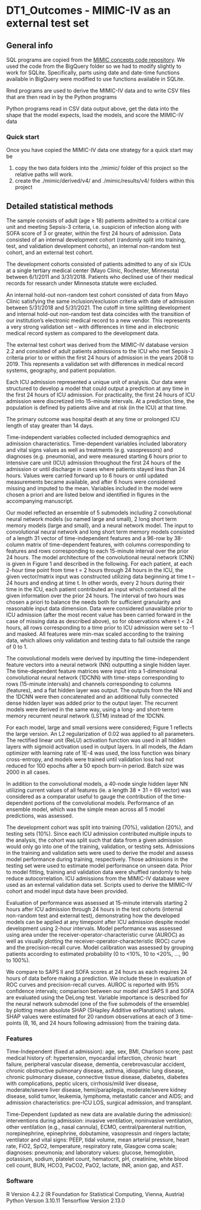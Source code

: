 # DT1_Outcomes - MIMIC-IV as an external test set

## General info
SQL programs are copied from the [MIMIC concepts code repository](https://github.com/MIT-LCP/mimic-code/tree/main/mimic-iv/concepts).  We used the code from the BigQuery folder so we had to modify slightly to work for SQLite.  Specifically, parts using date and date-time functions available in BigQuery were modified to use functions available in SQLite.

Rmd programs are used to derive the MIMIC-IV data and to write CSV files that are then read in by the Python programs

Python programs read in CSV data output above, get the data into the shape that the model expects, load the models, and score the MIMIC-IV data

### Quick start

Once you have copied the MIMIC-IV data one strategy for a quick start may be
  1. copy the two data folders into the ./mimic/ folder of this project so the relative paths will work.
  2. create the ./mimic/derived/v4/ and ./mimic/results/v4/ folders within this project

## Detailed statistical methods

The sample consists of adult (age ≥ 18) patients admitted to a critical care unit and meeting Sepsis-3 criteria, i.e. suspicion of infection along with SOFA score of 3 or greater, within the first 24 hours of admission. Data consisted of an internal development cohort (randomly split into training, test, and validation development cohorts), an internal non-random test cohort, and an external test cohort.

The development cohorts consisted of patients admitted to any of six ICUs at a single tertiary medical center (Mayo Clinic, Rochester, Minnesota) between 6/1/2011 and 3/31/2018. Patients who declined use of their medical records for research under Minnesota statute were excluded.

An internal hold-out non-random test cohort consisted of data from Mayo Clinic satisfying the same inclusion/exclusion criteria with date of admission between 5/31/2018 and 5/31/2021. The cutoff in time splitting development and internal hold-out non-random test data coincides with the transition of our institution’s electronic medical record to a new vendor. This represents a very strong validation set – with differences in time and in electronic medical record system as compared to the development data.

The external test cohort was derived from the MIMIC-IV database version 2.2 and consisted of adult patients admissions to the ICU who met Sepsis-3 criteria prior to or within the first 24 hours of admission in the years 2008 to 2019. This represents a validation set with differences in medical record systems, geography, and patient population.

Each ICU admission represented a unique unit of analysis. Our data were structured to develop a model that could output a prediction at any time in the first 24 hours of ICU admission. For practicality, the first 24 hours of ICU admission were discretized into 15-minute intervals. At a prediction time, the population is defined by patients alive and at risk (in the ICU) at that time.

The primary outcome was hospital death at any time or prolonged ICU length of stay greater than 14 days.

Time-independent variables collected included demographics and admission characteristics. Time-dependent variables included laboratory and vital signs values as well as treatments (e.g. vasopressors) and diagnoses (e.g. pneumonia), and were measured starting 6 hours prior to intensive care unit (ICU) admission throughout the first 24 hours of the admission or until discharge in cases where patients stayed less than 24 hours. Values were carried forward up to 6 hours or until updated measurements became available, and after 6 hours were considered missing and imputed to the mean. Variables included in the model were chosen a priori and are listed below and identified in figures in the accompanying manuscript.

Our model reflected an ensemble of 5 submodels including 2 convolutional neural network models (so named large and small), 2 long short term memory models (large and small), and a neural network model. The input to convolutional neural network and long short term memory models consisted of a length 31 vector of time-independent features and a 96-row by 38-column matrix of time-dependent features, with columns corresponding to features and rows corresponding to each 15-minute interval over the prior 24 hours. The model architecture of the convolutional neural network (CNN) is given in Figure 1 and described in the following. For each patient, at each 2-hour time point from time t = 2 hours through 24 hours in the ICU, the given vector/matrix input was constructed utilizing data beginning at time t – 24 hours and ending at time t. In other words, every 2 hours during their time in the ICU, each patient contributed an input which contained all the given information over the prior 24 hours. The interval of two hours was chosen a priori to balance the needs both for sufficient granularity and reasonable input data dimension. Data were considered unavailable prior to ICU admission (after the most recent value has been carried forward in the case of missing data as described above), so for observations where t < 24 hours, all rows corresponding to a time prior to ICU admission were set to -1 and masked. All features were min-max scaled according to the training data, which allows only validation and testing data to fall outside the range of 0 to 1. 

The convolutional models were derived by inputting the time-independent feature vectors into a neural network (NN) outputting a single hidden layer. The time-dependent feature matrices were input into a 1-dimensional convolutional neural network (1DCNN) with time-steps corresponding to rows (15-minute intervals) and channels corresponding to columns (features), and a flat hidden layer was output. The outputs from the NN and the 1DCNN were then concatenated and an additional fully connected dense hidden layer was added prior to the output layer. The recurrent models were derived in the same way, using a long- and short-term memory recurrent neural network (LSTM) instead of the 1DCNN.

For each model, large and small versions were considered; Figure 1 reflects the large version. An L2 regularization of 0.02 was applied to all parameters. The rectified linear unit (ReLU) activation function was used in all hidden layers with sigmoid activation used in output layers. In all models, the Adam optimizer with learning rate of 1E-4 was used, the loss function was binary cross-entropy, and models were trained until validation loss had not reduced for 100 epochs after a 50 epoch burn-in period. Batch size was 2000 in all cases. 

In addition to the convolutional models, a 40-node single hidden layer NN utilizing current values of all features (ie. a length 38 + 31 = 69 vector) was considered as a comparator useful to gauge the contribution of the time-dependent portions of the convolutional models. Performance of an ensemble model, which was the simple mean across all 5 model predictions, was assessed.

The development cohort was split into training (70%), validation (20%), and testing sets (10%). Since each ICU admission contributed multiple inputs to the analysis, the cohort was split such that data from a given admission would only go into one of the training, validation, or testing sets. Admissions in the training and validation sets were used to derive the model and assess model performance during training, respectively. Those admissions in the testing set were used to estimate model performance on unseen data. Prior to model fitting, training and validation data were shuffled randomly to help reduce autocorrelation. ICU admissions from the MIMIC-IV database were used as an external validation data set. Scripts used to derive the MIMIC-IV cohort and model input data have been provided.

Evaluation of performance was assessed at 15-minute intervals starting 2 hours after ICU admission through 24 hours in the test cohorts (internal non-random test and external test), demonstrating how the developed models can be applied at any timepoint after ICU admission despite model development using 2-hour intervals. Model performance was assessed using area under the receiver-operator-characteristic curve (AUROC) as well as visually plotting the receiver-operator-characteristic (ROC) curve and the precision-recall curve. Model calibration was assessed by grouping patients according to estimated probability (0 to <10%, 10 to <20%, …, 90 to 100%).

We compare to SAPS II and SOFA scores at 24 hours as each requires 24 hours of data before making a prediction. We include these in evaluation of ROC curves and precision-recall curves. AUROC is reported with 95% confidence intervals; comparison between our model and SAPS II and SOFA are evaluated using the DeLong test. Variable importance is described for the neural network submodel (one of the five submodels of the ensemble) by plotting mean absolute SHAP (SHapley Additive exPlanations) values.  SHAP values were estimated for 20 random observations at each of 3 time-points (8, 16, and 24 hours following admission) from the training data.

### Features

Time-Independent (fixed at admission): age, sex, BMI, Charlson score; past medical history of: hypertension, myocardial infarction, chronic heart failure, peripheral vascular disease, dementia, cerebrovascular accident, chronic obstructive pulmonary disease, asthma, idiopathic lung disease, chronic pulmonary disease, connective tissue disease, diabetes, diabetes with complications, peptic ulcers, cirrhosis/mild liver disease, moderate/severe liver disease, hemi/paraplegia, moderate/severe kidney disease, solid tumor, leukemia, lymphoma, metastatic cancer and AIDS; and admission characteristics: pre-ICU LOS, surgical admission, and transplant.

Time-Dependent (updated as new data are available during the admission): interventions during admission: invasive ventilation, noninvasive ventilation, other ventilation (e.g., nasal cannula), ECMO, central/parenteral nutrition, norepinephrine, epinephrine, dobutamine, vasopressin and ringers lactate; ventilator and vital signs: PEEP, tidal volume, mean arterial pressure, heart rate, FiO2, SpO2, temperature, respiratory rate, Glasgow coma scale; diagnoses: pneumonia; and laboratory values: glucose, hemoglobin, potassium, sodium, platelet count, hematocrit, pH, creatinine, white blood cell count, BUN, HCO3, PaCO2, PaO2, lactate, INR, anion gap, and AST.

### Software

R Version 4.2.2 (R Foundation for Statistical Computing, Vienna, Austria)
Python Version 3.10.11
Tensorflow Version 2.13.0